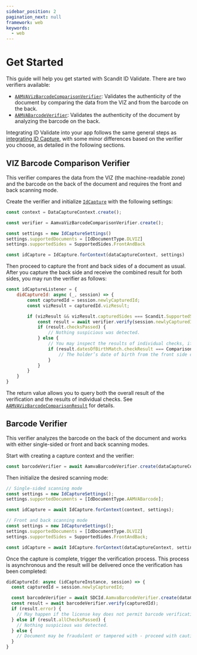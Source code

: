 ```yaml
---
sidebar_position: 2
pagination_next: null
framework: web
keywords:
  - web
---
```


# Get Started

This guide will help you get started with Scandit ID Validate. There are two verifiers available:

* [`AAMVAVizBarcodeComparisonVerifier`](https://docs.scandit.com/6.28/data-capture-sdk/web/id-capture/api/aamva-viz-barcode-comparison-verifier.html#class-scandit.datacapture.id.AamvaVizBarcodeComparisonVerifier): Validates the authenticity of the document by comparing the data from the VIZ and from the barcode on the back.
* [`AAMVABarcodeVerifier`](https://docs.scandit.com/6.28/data-capture-sdk/web/id-capture/api/aamva-barcode-verifier.html#class-scandit.datacapture.id.AamvaBarcodeVerifier): Validates the authenticity of the document by analyzing the barcode on the back.

Integrating ID Validate into your app follows the same general steps as [integrating ID Capture](../id-capture/get-started.md), with some minor differences based on the verifier you choose, as detailed in the following sections.

## VIZ Barcode Comparison Verifier

This verifier compares the data from the VIZ (the machine-readable zone) and the barcode on the back of the document and requires the front and back scanning mode.

Create the verifier and initialize [`IdCapture`](https://docs.scandit.com/6.28/data-capture-sdk/web/id-capture/api/id-capture.html#class-scandit.datacapture.id.IdCapture) with the following settings:

```javascript
const context = DataCaptureContext.create();

const verifier = AamvaVizBarcodeComparisonVerifier.create();

const settings = new IdCaptureSettings()
settings.supportedDocuments = [IdDocumentType.DLVIZ]
settings.supportedSides = SupportedSides.FrontAndBack

const idCapture = IdCapture.forContext(dataCaptureContext, settings)
```

Then proceed to capture the front and back sides of a document as usual. After you capture the back side and receive the combined result for both sides, you may run the verifier as follows:

```javascript
const idCaptureListener = {
    didCaptureId: async (_, session) => {
        const capturedId = session.newlyCapturedId;
        const vizResult = capturedId.vizResult;

        if (vizResult && vizResult.capturedSides === Scandit.SupportedSides.FrontAndBack) {
            const result = await verifier.verify(session.newlyCapturedId);
            if (result.checksPassed) {
                // Nothing suspicious was detected.
            } else {
                // You may inspect the results of individual checks, if you wish:
                if (result.datesOfBirthMatch.checkResult === ComparisonCheckResult.Failed) {
                    // The holder’s date of birth from the front side does not match the one encoded in the barcode.
                }
            }
        }
    }
}
```

The return value allows you to query both the overall result of the verification and the results of individual checks. See [`AAMVAVizBarcodeComparisonResult`](https://docs.scandit.com/6.28/data-capture-sdk/web/id-capture/api/aamva-viz-barcode-comparison-verifier.html#class-scandit.datacapture.id.AamvaVizBarcodeComparisonResult) for details.

## Barcode Verifier

This verifier analyzes the barcode on the back of the document and works with either single-sided or front and back scanning modes.

Start with creating a capture context and the verifier:

```javascript
const barcodeVerifier = await AamvaBarcodeVerifier.create(dataCaptureContext)
```

Then initialize the desired scanning mode:

```javascript
// Single-sided scanning mode
const settings = new IdCaptureSettings();
settings.supportedDocuments = [IdDocumentType.AAMVABarcode];

const idCapture = await IdCapture.forContext(context, settings);

// Front and back scanning mode
const settings = new IdCaptureSettings();
settings.supportedDocuments = [IdDocumentType.DLVIZ]
settings.supportedSides = SupportedSides.FrontAndBack;

const idCapture = await IdCapture.forContext(dataCaptureContext, settings)
```

Once the capture is complete, trigger the verification process. This process is asynchronous and the result will be delivered once the verification has been completed:

```javascript
didCaptureId: async (idCaptureInstance, session) => {
  const capturedId = session.newlyCapturedId;

  const barcodeVerifier = await SDCId.AamvaBarcodeVerifier.create(dataCaptureContext);
  const result = await barcodeVerifier.verify(capturedId);
  if (result.error) {
    // May happen if the license key does not permit barcode verification.
  } else if (result.allChecksPassed) {
    // Nothing suspicious was detected.
  } else {
    // Document may be fraudulent or tampered with - proceed with caution.
  }
}
```